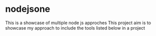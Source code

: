 # nodejsone
This is a showcase of multiple node js approches
This project aim is to showcase my approach to include the tools listed below in a project
